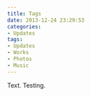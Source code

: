 ```yaml
---
title: Tags
date: 2013-12-24 23:29:53
categories:
- Updates
tags:
- Updates
- Works
- Photos
- Music
---
```


Text. Testing.